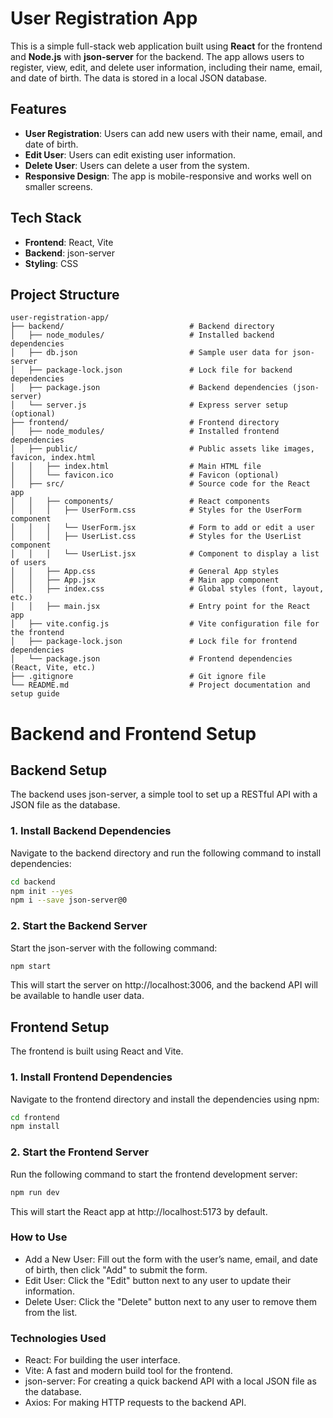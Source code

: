 # User Registration App

This is a simple full-stack web application built using **React** for the frontend and **Node.js** with **json-server** for the backend. The app allows users to register, view, edit, and delete user information, including their name, email, and date of birth. The data is stored in a local JSON database.

## Features

- **User Registration**: Users can add new users with their name, email, and date of birth.
- **Edit User**: Users can edit existing user information.
- **Delete User**: Users can delete a user from the system.
- **Responsive Design**: The app is mobile-responsive and works well on smaller screens.

## Tech Stack

- **Frontend**: React, Vite
- **Backend**: json-server
- **Styling**: CSS

## Project Structure

```plaintext
user-registration-app/
├── backend/                            # Backend directory
│   ├── node_modules/                   # Installed backend dependencies
│   ├── db.json                         # Sample user data for json-server
│   ├── package-lock.json               # Lock file for backend dependencies
│   ├── package.json                    # Backend dependencies (json-server)
│   └── server.js                       # Express server setup (optional)
├── frontend/                           # Frontend directory
│   ├── node_modules/                   # Installed frontend dependencies
│   ├── public/                         # Public assets like images, favicon, index.html
│   │   ├── index.html                  # Main HTML file
│   │   └── favicon.ico                 # Favicon (optional)
│   ├── src/                            # Source code for the React app
│   │   ├── components/                 # React components
│   │   │   ├── UserForm.css            # Styles for the UserForm component
│   │   │   └── UserForm.jsx            # Form to add or edit a user
│   │   │   ├── UserList.css            # Styles for the UserList component
│   │   │   └── UserList.jsx            # Component to display a list of users
│   │   ├── App.css                     # General App styles
│   │   ├── App.jsx                     # Main app component
│   │   ├── index.css                   # Global styles (font, layout, etc.)
│   │   ├── main.jsx                    # Entry point for the React app
│   ├── vite.config.js                  # Vite configuration file for the frontend
│   ├── package-lock.json               # Lock file for frontend dependencies
│   └── package.json                    # Frontend dependencies (React, Vite, etc.)
├── .gitignore                          # Git ignore file
└── README.md                           # Project documentation and setup guide
```
# Backend and Frontend Setup

## Backend Setup
The backend uses json-server, a simple tool to set up a RESTful API with a JSON file as the database.

### 1. Install Backend Dependencies
Navigate to the backend directory and run the following command to install dependencies:
```bash
cd backend
npm init --yes
npm i --save json-server@0
```

### 2. Start the Backend Server
Start the json-server with the following command:

```bash
npm start
```
This will start the server on http://localhost:3006, and the backend API will be available to handle user data.

## Frontend Setup
The frontend is built using React and Vite.

### 1. Install Frontend Dependencies
Navigate to the frontend directory and install the dependencies using npm:

```bash
cd frontend
npm install
```

### 2. Start the Frontend Server
Run the following command to start the frontend development server:

```bash
npm run dev
```
This will start the React app at http://localhost:5173 by default.

### How to Use
- Add a New User: Fill out the form with the user’s name, email, and date of birth, then click "Add" to submit the form.
- Edit User: Click the "Edit" button next to any user to update their information.
- Delete User: Click the "Delete" button next to any user to remove them from the list.

### Technologies Used
- React: For building the user interface.
- Vite: A fast and modern build tool for the frontend.
- json-server: For creating a quick backend API with a local JSON file as the database.
- Axios: For making HTTP requests to the backend API.
